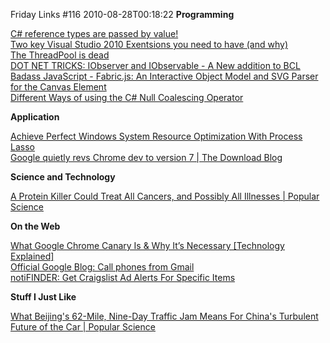 Friday Links #116
2010-08-28T00:18:22
**Programming**

[C# reference types are passed by value!](http://www.mbaldinger.com/post/C-reference-types-are-passed-by-value!.aspx)   
[Two key Visual Studio 2010 Exentsions you need to have (and why)](http://www.pchenry.com/Default.aspx?tabid=36&EntryID=328)   
[The ThreadPool is dead ](http://www.thejoyofcode.com/The_ThreadPool_is_dead.aspx)   
[DOT NET TRICKS: IObserver and IObservable - A New addition to BCL](http://www.abhisheksur.com/2010/08/iobserver-and-iobservable-new-addition.html)   
[Badass JavaScript - Fabric.js: An Interactive Object Model and SVG Parser for the Canvas Element](http://badassjs.com/post/1021168983/fabric-js-an-interactive-object-model-and-svg-parser)   
[Different Ways of using the C# Null Coalescing Operator](http://www.devcurry.com/2010/08/different-ways-of-using-c-null.html)

**Application**

[Achieve Perfect Windows System Resource Optimization With Process Lasso](http://www.makeuseof.com/tag/achieve-perfect-windows-system-resource-optimization-process-lasso/)   
[Google quietly revs Chrome dev to version 7 | The Download Blog ](http://download.cnet.com/8301-2007_4-20014934-12.html?part=rss&subj=news&tag=2547-1_3-0-20)

**Science and Technology**

[A Protein Killer Could Treat All Cancers, and Possibly All Illnesses | Popular Science](http://www.popsci.com/science/article/2010-07/rx-every-disease)

**On the Web**

[What Google Chrome Canary Is & Why It’s Necessary [Technology Explained]](http://www.makeuseof.com/tag/google-chrome-canary-technology-explained/)   
[Official Google Blog: Call phones from Gmail](http://googleblog.blogspot.com/2010/08/call-phones-from-gmail.html?utm_source=feedburner&utm_medium=feed&utm_campaign=Feed%3A+blogspot%2FMKuf+%28Official+Google+Blog%29)   
[notiFINDER: Get Craigslist Ad Alerts For Specific Items](http://www.makeuseof.com/dir/notifinder-craigslist-ad-alert/)

**Stuff I Just Like**

[What Beijing's 62-Mile, Nine-Day Traffic Jam Means For China's Turbulent Future of the Car | Popular Science](http://www.popsci.com/science/article/2010-08/62-mile-nine-day-traffic-jam-spells-disaster-communter-promise-chinas-auto-industry)
